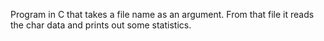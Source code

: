 Program in C that takes a file name as an argument.
From that file it reads the char data and prints out some statistics.
